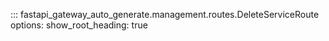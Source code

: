 ::: fastapi_gateway_auto_generate.management.routes.DeleteServiceRoute
    options:
        show_root_heading: true